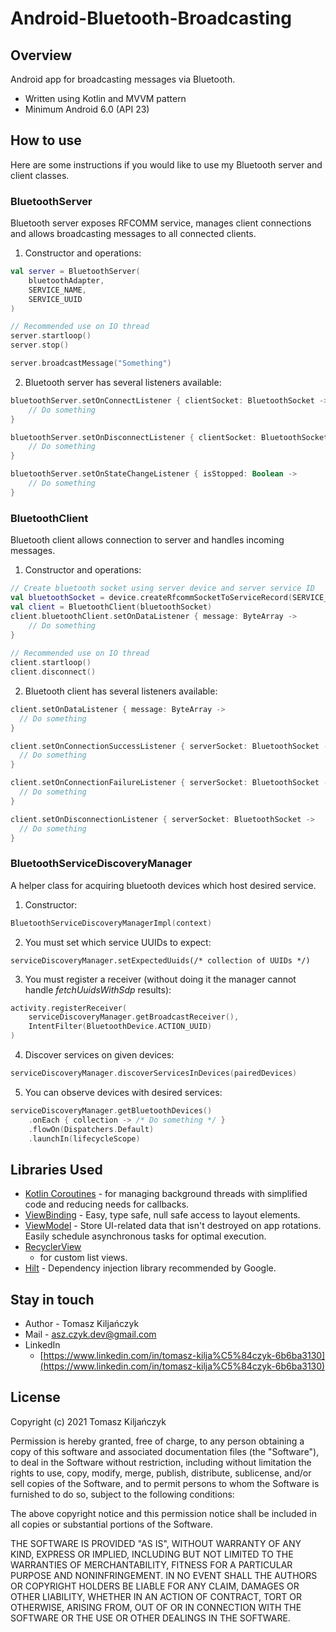 # Android-Bluetooth-Broadcasting

## Overview

Android app for broadcasting messages via Bluetooth.

* Written using Kotlin and MVVM pattern
* Minimum Android 6.0 (API 23)

## How to use

Here are some instructions if you would like to use my Bluetooth server and client classes.

### BluetoothServer

Bluetooth server exposes RFCOMM service, manages client connections and allows broadcasting messages
to all connected clients.

1. Constructor and operations:

``` kotlin
val server = BluetoothServer(
    bluetoothAdapter,
    SERVICE_NAME,
    SERVICE_UUID
)

// Recommended use on IO thread
server.startloop()
server.stop()

server.broadcastMessage("Something")
```

2. Bluetooth server has several listeners available:

``` kotlin
bluetoothServer.setOnConnectListener { clientSocket: BluetoothSocket ->
    // Do something
}

bluetoothServer.setOnDisconnectListener { clientSocket: BluetoothSocket ->
    // Do something
}

bluetoothServer.setOnStateChangeListener { isStopped: Boolean ->
    // Do something
}
```

### BluetoothClient

Bluetooth client allows connection to server and handles incoming messages.

1. Constructor and operations:

``` kotlin
// Create bluetooth socket using server device and server service ID
val bluetoothSocket = device.createRfcommSocketToServiceRecord(SERVICE_UUID)
val client = BluetoothClient(bluetoothSocket)
client.bluetoothClient.setOnDataListener { message: ByteArray ->
    // Do something
}
  
// Recommended use on IO thread
client.startloop()
client.disconnect()

```

2. Bluetooth client has several listeners available:

``` kotlin
client.setOnDataListener { message: ByteArray ->
  // Do something
}

client.setOnConnectionSuccessListener { serverSocket: BluetoothSocket ->
  // Do something
}

client.setOnConnectionFailureListener { serverSocket: BluetoothSocket ->
  // Do something
}

client.setOnDisconnectionListener { serverSocket: BluetoothSocket ->
  // Do something
}
```

### BluetoothServiceDiscoveryManager

A helper class for acquiring bluetooth devices which host desired service.

1. Constructor:

``` kotlin
BluetoothServiceDiscoveryManagerImpl(context)
```

2. You must set which service UUIDs to expect:

```
serviceDiscoveryManager.setExpectedUuids(/* collection of UUIDs */)
```

3. You must register a receiver (without doing it the manager cannot handle *fetchUuidsWithSdp*
   results):

``` kotlin
activity.registerReceiver(
    serviceDiscoveryManager.getBroadcastReceiver(),
    IntentFilter(BluetoothDevice.ACTION_UUID)
)
```

4. Discover services on given devices:

``` kotlin
serviceDiscoveryManager.discoverServicesInDevices(pairedDevices)
```

5. You can observe devices with desired services:

``` kotlin
serviceDiscoveryManager.getBluetoothDevices()
    .onEach { collection -> /* Do something */ }
    .flowOn(Dispatchers.Default)
    .launchIn(lifecycleScope)
```

## Libraries Used

* [Kotlin Coroutines](https://kotlinlang.org/docs/coroutines-overview.html) - for managing
  background threads with simplified code and reducing needs for callbacks.
* [ViewBinding](https://developer.android.com/topic/libraries/view-binding) - Easy, type safe, null
  safe access to layout elements.
* [ViewModel](https://developer.android.com/topic/libraries/architecture/viewmodel) - Store
  UI-related data that isn't destroyed on app rotations. Easily schedule asynchronous tasks for
  optimal execution.
* [RecyclerView](https://developer.android.com/guide/topics/ui/layout/recyclerview?gclsrc=aw.ds&gclid=CjwKCAjwrPCGBhALEiwAUl9X03wCNk7bhvoxs_okW86jFVgc92QelSerqKyYmfEM54CbHOsKc3tYyxoCgRcQAvD_BwE)
  - for custom list views.
* [Hilt](https://developer.android.com/training/dependency-injection/hilt-android) - Dependency
  injection library recommended by Google.

## Stay in touch

- Author - Tomasz Kiljańczyk
- Mail - [asz.czyk.dev@gmail.com](mailto:asz.czyk.dev@gmail.com)
- LinkedIn
  - [https://www.linkedin.com/in/tomasz-kilja%C5%84czyk-6b6ba3130](https://www.linkedin.com/in/tomasz-kilja%C5%84czyk-6b6ba3130)

## License

Copyright (c) 2021 Tomasz Kiljańczyk

Permission is hereby granted, free of charge, to any person obtaining a copy
of this software and associated documentation files (the "Software"), to deal
in the Software without restriction, including without limitation the rights
to use, copy, modify, merge, publish, distribute, sublicense, and/or sell
copies of the Software, and to permit persons to whom the Software is
furnished to do so, subject to the following conditions:

The above copyright notice and this permission notice shall be included in all
copies or substantial portions of the Software.

THE SOFTWARE IS PROVIDED "AS IS", WITHOUT WARRANTY OF ANY KIND, EXPRESS OR
IMPLIED, INCLUDING BUT NOT LIMITED TO THE WARRANTIES OF MERCHANTABILITY,
FITNESS FOR A PARTICULAR PURPOSE AND NONINFRINGEMENT. IN NO EVENT SHALL THE
AUTHORS OR COPYRIGHT HOLDERS BE LIABLE FOR ANY CLAIM, DAMAGES OR OTHER
LIABILITY, WHETHER IN AN ACTION OF CONTRACT, TORT OR OTHERWISE, ARISING FROM,
OUT OF OR IN CONNECTION WITH THE SOFTWARE OR THE USE OR OTHER DEALINGS IN THE
SOFTWARE.
